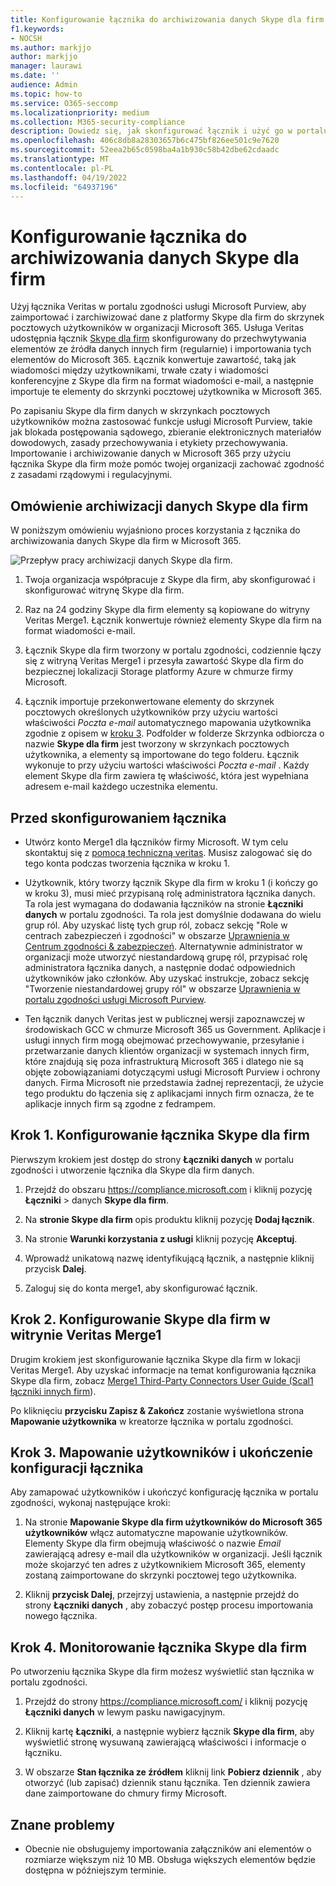 ```yaml
---
title: Konfigurowanie łącznika do archiwizowania danych Skype dla firm w Microsoft 365
f1.keywords:
- NOCSH
ms.author: markjjo
author: markjjo
manager: laurawi
ms.date: ''
audience: Admin
ms.topic: how-to
ms.service: O365-seccomp
ms.localizationpriority: medium
ms.collection: M365-security-compliance
description: Dowiedz się, jak skonfigurować łącznik i użyć go w portalu zgodności usługi Microsoft Purview w celu importowania i archiwizowania danych z Skype dla firm do Microsoft 365.
ms.openlocfilehash: 406c8db8a28303657b6c475bf826ee501c9e7620
ms.sourcegitcommit: 52eea2b65c0598ba4a1b930c58b42dbe62cdaadc
ms.translationtype: MT
ms.contentlocale: pl-PL
ms.lasthandoff: 04/19/2022
ms.locfileid: "64937196"
---
```

# <a name="set-up-a-connector-to-archive-skype-for-business-data"></a>Konfigurowanie łącznika do archiwizowania danych Skype dla firm

Użyj łącznika Veritas w portalu zgodności usługi Microsoft Purview, aby zaimportować i zarchiwizować dane z platformy Skype dla firm do skrzynek pocztowych użytkowników w organizacji Microsoft 365. Usługa Veritas udostępnia łącznik [Skype dla firm](https://www.veritas.com/en/au/insights/merge1/skype-for-business) skonfigurowany do przechwytywania elementów ze źródła danych innych firm (regularnie) i importowania tych elementów do Microsoft 365. Łącznik konwertuje zawartość, taką jak wiadomości między użytkownikami, trwałe czaty i wiadomości konferencyjne z Skype dla firm na format wiadomości e-mail, a następnie importuje te elementy do skrzynki pocztowej użytkownika w Microsoft 365.

Po zapisaniu Skype dla firm danych w skrzynkach pocztowych użytkowników można zastosować funkcje usługi Microsoft Purview, takie jak blokada postępowania sądowego, zbieranie elektronicznych materiałów dowodowych, zasady przechowywania i etykiety przechowywania. Importowanie i archiwizowanie danych w Microsoft 365 przy użyciu łącznika Skype dla firm może pomóc twojej organizacji zachować zgodność z zasadami rządowymi i regulacyjnymi.

## <a name="overview-of-archiving-skype-for-business-data"></a>Omówienie archiwizacji danych Skype dla firm

W poniższym omówieniu wyjaśniono proces korzystania z łącznika do archiwizowania danych Skype dla firm w Microsoft 365.

![Przepływ pracy archiwizacji danych Skype dla firm.](../media/SkypeforBusinessConnectorWorkflow.png)

1. Twoja organizacja współpracuje z Skype dla firm, aby skonfigurować i skonfigurować witrynę Skype dla firm.

2. Raz na 24 godziny Skype dla firm elementy są kopiowane do witryny Veritas Merge1. Łącznik konwertuje również elementy Skype dla firm na format wiadomości e-mail.

3. Łącznik Skype dla firm tworzony w portalu zgodności, codziennie łączy się z witryną Veritas Merge1 i przesyła zawartość Skype dla firm do bezpiecznej lokalizacji Storage platformy Azure w chmurze firmy Microsoft.

4. Łącznik importuje przekonwertowane elementy do skrzynek pocztowych określonych użytkowników przy użyciu wartości właściwości *Poczta e-mail* automatycznego mapowania użytkownika zgodnie z opisem w [kroku 3](#step-3-map-users-and-complete-the-connector-setup). Podfolder w folderze Skrzynka odbiorcza o nazwie **Skype dla firm** jest tworzony w skrzynkach pocztowych użytkownika, a elementy są importowane do tego folderu. Łącznik wykonuje to przy użyciu wartości właściwości *Poczta e-mail* . Każdy element Skype dla firm zawiera tę właściwość, która jest wypełniana adresem e-mail każdego uczestnika elementu.

## <a name="before-you-set-up-a-connector"></a>Przed skonfigurowaniem łącznika

- Utwórz konto Merge1 dla łączników firmy Microsoft. W tym celu skontaktuj się z [pomocą techniczną veritas](https://www.veritas.com/form/requestacall/ms-connectors-contact.html). Musisz zalogować się do tego konta podczas tworzenia łącznika w kroku 1.

- Użytkownik, który tworzy łącznik Skype dla firm w kroku 1 (i kończy go w kroku 3), musi mieć przypisaną rolę administratora łącznika danych. Ta rola jest wymagana do dodawania łączników na stronie **Łączniki danych** w portalu zgodności. Ta rola jest domyślnie dodawana do wielu grup ról. Aby uzyskać listę tych grup ról, zobacz sekcję "Role w centrach zabezpieczeń i zgodności" w obszarze [Uprawnienia w Centrum zgodności & zabezpieczeń](../security/office-365-security/permissions-in-the-security-and-compliance-center.md#roles-in-the-security--compliance-center). Alternatywnie administrator w organizacji może utworzyć niestandardową grupę ról, przypisać rolę administratora łącznika danych, a następnie dodać odpowiednich użytkowników jako członków. Aby uzyskać instrukcje, zobacz sekcję "Tworzenie niestandardowej grupy ról" w obszarze [Uprawnienia w portalu zgodności usługi Microsoft Purview](microsoft-365-compliance-center-permissions.md#create-a-custom-role-group).

- Ten łącznik danych Veritas jest w publicznej wersji zapoznawczej w środowiskach GCC w chmurze Microsoft 365 us Government. Aplikacje i usługi innych firm mogą obejmować przechowywanie, przesyłanie i przetwarzanie danych klientów organizacji w systemach innych firm, które znajdują się poza infrastrukturą Microsoft 365 i dlatego nie są objęte zobowiązaniami dotyczącymi usługi Microsoft Purview i ochrony danych. Firma Microsoft nie przedstawia żadnej reprezentacji, że użycie tego produktu do łączenia się z aplikacjami innych firm oznacza, że te aplikacje innych firm są zgodne z fedrampem.

## <a name="step-1-set-up-the-skype-for-business-connector"></a>Krok 1. Konfigurowanie łącznika Skype dla firm

Pierwszym krokiem jest dostęp do strony **Łączniki danych** w portalu zgodności i utworzenie łącznika dla Skype dla firm danych.

1. Przejdź do obszaru <https://compliance.microsoft.com> i kliknij pozycję **Łączniki** >  danych **Skype dla firm**.

2. Na **stronie Skype dla firm** opis produktu kliknij pozycję **Dodaj łącznik**.

3. Na stronie **Warunki korzystania z usługi** kliknij pozycję **Akceptuj**.

4. Wprowadź unikatową nazwę identyfikującą łącznik, a następnie kliknij przycisk **Dalej**.

5. Zaloguj się do konta merge1, aby skonfigurować łącznik.

## <a name="step-2-configure-the-skype-for-business-on-the-veritas-merge1-site"></a>Krok 2. Konfigurowanie Skype dla firm w witrynie Veritas Merge1

Drugim krokiem jest skonfigurowanie łącznika Skype dla firm w lokacji Veritas Merge1. Aby uzyskać informacje na temat konfigurowania łącznika Skype dla firm, zobacz [Merge1 Third-Party Connectors User Guide (Scal1 łączniki innych firm](https://docs.ms.merge1.globanetportal.com/Merge1%20Third-Party%20Connectors%20Skype%20for%20Business%20%20User%20Guide.pdf)).

Po kliknięciu **przycisku Zapisz & Zakończ** zostanie wyświetlona strona **Mapowanie użytkownika** w kreatorze łącznika w portalu zgodności.

## <a name="step-3-map-users-and-complete-the-connector-setup"></a>Krok 3. Mapowanie użytkowników i ukończenie konfiguracji łącznika

Aby zamapować użytkowników i ukończyć konfigurację łącznika w portalu zgodności, wykonaj następujące kroki:

1. Na stronie **Mapowanie Skype dla firm użytkowników do Microsoft 365 użytkowników** włącz automatyczne mapowanie użytkowników. Elementy Skype dla firm obejmują właściwość o nazwie *Email* zawierającą adresy e-mail dla użytkowników w organizacji. Jeśli łącznik może skojarzyć ten adres z użytkownikiem Microsoft 365, elementy zostaną zaimportowane do skrzynki pocztowej tego użytkownika.

2. Kliknij **przycisk Dalej**, przejrzyj ustawienia, a następnie przejdź do strony **Łączniki danych** , aby zobaczyć postęp procesu importowania nowego łącznika.

## <a name="step-4-monitor-the-skype-for-business-connector"></a>Krok 4. Monitorowanie łącznika Skype dla firm

Po utworzeniu łącznika Skype dla firm możesz wyświetlić stan łącznika w portalu zgodności.

1. Przejdź do strony <https://compliance.microsoft.com/> i kliknij pozycję **Łączniki danych** w lewym pasku nawigacyjnym.

2. Kliknij kartę **Łączniki**, a następnie wybierz łącznik **Skype dla firm**, aby wyświetlić stronę wysuwaną zawierającą właściwości i informacje o łączniku.

3. W obszarze **Stan łącznika ze źródłem** kliknij link **Pobierz dziennik** , aby otworzyć (lub zapisać) dziennik stanu łącznika. Ten dziennik zawiera dane zaimportowane do chmury firmy Microsoft.

## <a name="known-issues"></a>Znane problemy

- Obecnie nie obsługujemy importowania załączników ani elementów o rozmiarze większym niż 10 MB. Obsługa większych elementów będzie dostępna w późniejszym terminie.
